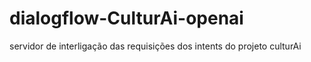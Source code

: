 # dialogflow-CulturAi-openai
servidor de interligação das requisições dos intents do projeto culturAi
